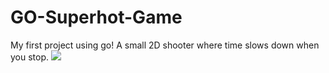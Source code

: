 # GO-Superhot-Game
My first project using go! A small 2D shooter where time slows down when you stop.
![](https://cdn.discordapp.com/attachments/814889600430506004/1019299901307371580/gifcapture.gif)
